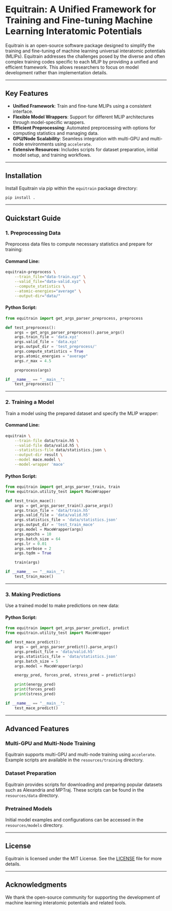 # Equitrain: A Unified Framework for Training and Fine-tuning Machine Learning Interatomic Potentials

Equitrain is an open-source software package designed to simplify the training and fine-tuning of machine learning universal interatomic potentials (MLIPs). Equitrain addresses the challenges posed by the diverse and often complex training codes specific to each MLIP by providing a unified and efficient framework. This allows researchers to focus on model development rather than implementation details.

---

## Key Features

- **Unified Framework**: Train and fine-tune MLIPs using a consistent interface.
- **Flexible Model Wrappers**: Support for different MLIP architectures through model-specific wrappers.
- **Efficient Preprocessing**: Automated preprocessing with options for computing statistics and managing data.
- **GPU/Node Scalability**: Seamless integration with multi-GPU and multi-node environments using `accelerate`.
- **Extensive Resources**: Includes scripts for dataset preparation, initial model setup, and training workflows.

---

## Installation

Install Equitrain via pip within the `equitrain` package directory:

```bash
pip install .
```

---

## Quickstart Guide

### 1. Preprocessing Data

Preprocess data files to compute necessary statistics and prepare for training:

#### Command Line:
```bash
equitrain-preprocess \
    --train_file="data-train.xyz" \
    --valid_file="data-valid.xyz" \
    --compute_statistics \
    --atomic-energies="average" \
    --output-dir="data/"
```

#### Python Script:
```python
from equitrain import get_args_parser_preprocess, preprocess

def test_preprocess():
    args = get_args_parser_preprocess().parse_args()
    args.train_file = 'data.xyz'
    args.valid_file = 'data.xyz'
    args.output_dir = 'test_preprocess/'
    args.compute_statistics = True
    args.atomic_energies = "average"
    args.r_max = 4.5

    preprocess(args)

if __name__ == "__main__":
    test_preprocess()
```

---

### 2. Training a Model

Train a model using the prepared dataset and specify the MLIP wrapper:

#### Command Line:
```bash
equitrain \
    --train-file data/train.h5 \
    --valid-file data/valid.h5 \
    --statistics-file data/statistics.json \
    --output-dir result \
    --model mace.model \
    --model-wrapper 'mace'
```

#### Python Script:
```python
from equitrain import get_args_parser_train, train
from equitrain.utility_test import MaceWrapper

def test_train_mace():
    args = get_args_parser_train().parse_args()
    args.train_file = 'data/train.h5'
    args.valid_file = 'data/valid.h5'
    args.statistics_file = 'data/statistics.json'
    args.output_dir = 'test_train_mace'
    args.model = MaceWrapper(args)
    args.epochs = 10
    args.batch_size = 64
    args.lr = 0.01
    args.verbose = 2
    args.tqdm = True

    train(args)

if __name__ == "__main__":
    test_train_mace()
```

---

### 3. Making Predictions

Use a trained model to make predictions on new data:

#### Python Script:
```python
from equitrain import get_args_parser_predict, predict
from equitrain.utility_test import MaceWrapper

def test_mace_predict():
    args = get_args_parser_predict().parse_args()
    args.predict_file = 'data/valid.h5'
    args.statistics_file = 'data/statistics.json'
    args.batch_size = 5
    args.model = MaceWrapper(args)

    energy_pred, forces_pred, stress_pred = predict(args)

    print(energy_pred)
    print(forces_pred)
    print(stress_pred)

if __name__ == "__main__":
    test_mace_predict()
```

---

## Advanced Features

### Multi-GPU and Multi-Node Training
Equitrain supports multi-GPU and multi-node training using `accelerate`. Example scripts are available in the `resources/training` directory.

### Dataset Preparation
Equitrain provides scripts for downloading and preparing popular datasets such as Alexandria and MPTraj. These scripts can be found in the `resources/data` directory.

### Pretrained Models
Initial model examples and configurations can be accessed in the `resources/models` directory.

---

## License
Equitrain is licensed under the MIT License. See the [LICENSE](LICENSE) file for more details.

---

## Acknowledgments
We thank the open-source community for supporting the development of machine learning interatomic potentials and related tools.
